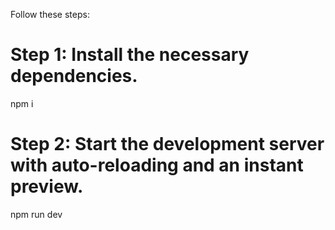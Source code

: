 
Follow these steps:


# Step 1: Install the necessary dependencies.
npm i

# Step 2: Start the development server with auto-reloading and an instant preview.
npm run dev



